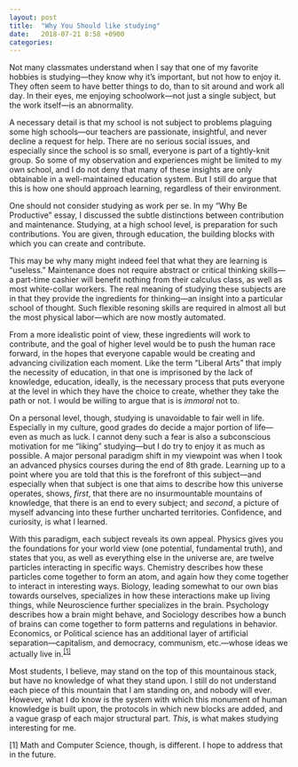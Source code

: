 ```yaml
---
layout: post
title:  "Why You Should like studying"
date:   2018-07-21 8:58 +0900
categories:
---
```


Not many classmates understand when I say that one of my favorite hobbies is studying—they know why it’s important, but not how to enjoy it. They often seem to have better things to do, than to sit around and work all day. In their eyes, me enjoying schoolwork—not just a single subject, but the work itself—is an abnormality.

A necessary detail is that my school is not subject to problems plaguing some high schools—our teachers are passionate, insightful, and never decline a request for help. There are no serious social issues, and especially since the school is so small, everyone is part of a tightly-knit group. So some of my observation and experiences might be limited to my own school, and I do not deny that many of these insights are only obtainable in a well-maintained education system. But I still do argue that this is how one should approach learning, regardless of their environment.

One should not consider studying as work per se. In my “Why Be Productive” essay, I discussed the subtle distinctions between contribution and maintenance. Studying, at a high school level, is preparation for such contributions. You are given, through education, the building blocks with which you can create and contribute.

This may be why many might indeed feel that what they are learning is “useless.” Maintenance does not require abstract or critical thinking skills—a part-time cashier will benefit nothing from their calculus class, as well as most white-collar workers. The real meaning of studying these subjects are in that they provide the ingredients for thinking—an insight into a particular school of thought. Such flexible resoning skills are required in almost all but the most physical labor—which are now mostly automated.

From a more idealistic point of view, these ingredients will work to contribute, and the goal of higher level would be to push the human race forward, in the hopes that everyone capable would be creating and advancing civilization each moment. Like the term “Liberal Arts” that imply the necessity of education, in that one is imprisoned by the lack of knowledge, education, ideally, is the necessary process that puts everyone at the level in which they have the choice to create, whether they take the path or not. I would be willing to argue that is is *immoral* not to.

On a personal level, though, studying is unavoidable to fair well in life. Especially in my culture, good grades do decide a major portion of life—even as much as luck. I cannot deny such a fear is also a subconscious motivation for me “liking” studying—but I do try to enjoy it as much as possible. A major personal paradigm shift in my viewpoint was when I took an advanced physics courses during the end of 8th grade. Learning up to a point where you are told that this is the forefront of this subject—and especially when that subject is one that aims to describe how this universe operates, shows, *first*, that there are no insurmountable mountains of knowledge, that there is an end to every subject; and *second*, a picture of myself advancing into these further uncharted territories. Confidence, and curiosity, is what I learned.

With this paradigm, each subject reveals its own appeal. Physics gives you the foundations for your world view (one potential, fundamental truth), and states that you, as well as everything else in the universe are, are twelve particles interacting in specific ways. Chemistry describes how these particles come together to form an atom, and again how they come together to interact in interesting ways. Biology, leading somewhat to our own bias towards ourselves, specializes in how these interactions make up living things, while Neuroscience further specializes in the brain. Psychology describes how a brain might behave, and Sociology describes how a bunch of brains can come together to form patterns and regulations in behavior. Economics, or Political science has an additional layer of artificial separation—capitalism, and democracy, communism, etc.—whose ideas we actually live in.<sup>[[1]](#1)</sup>

Most students, I believe, may stand on the top of this mountainous stack, but have no knowledge of what they stand upon. I still do not understand each piece of this mountain that I am standing on, and nobody will ever. However, what I do know is the system with which this monument of human knowledge is built upon, the protocols in which new blocks are added, and a vague grasp of each major structural part. *This*, is what makes studying interesting for me.

<a name="1">[1]</a> Math and Computer Science, though, is different. I hope to address that in the future.
